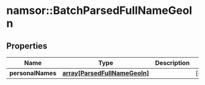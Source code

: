 # namsor::BatchParsedFullNameGeoIn

## Properties
Name | Type | Description | Notes
------------ | ------------- | ------------- | -------------
**personalNames** | [**array[ParsedFullNameGeoIn]**](ParsedFullNameGeoIn.md) |  | [optional] 


